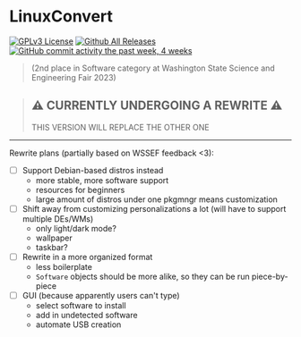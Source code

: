 # LinuxConvert

[![GPLv3 License](https://img.shields.io/badge/License-GPL%20v3-green.svg)](https://opensource.org/licenses/)
[![Github All Releases](https://img.shields.io/github/downloads/whop42/LinuxConvert/total.svg?style=flat)]()
[![GitHub commit activity the past week, 4 weeks](https://img.shields.io/github/commit-activity/w/whop42/LinuxConvert.svg?style=flat)]()

> (2nd place in Software category at Washington State Science and Engineering Fair 2023)

> ## ⚠️ CURRENTLY UNDERGOING A REWRITE ⚠️
>
> THIS VERSION WILL REPLACE THE OTHER ONE

---

Rewrite plans (partially based on WSSEF feedback <3):
- [ ] Support Debian-based distros instead
    - more stable, more software support
    - resources for beginners
    - large amount of distros under one pkgmngr means customization
- [ ] Shift away from customizing personalizations a lot (will have to support multiple DEs/WMs)
    - only light/dark mode?
    - wallpaper
    - taskbar?
- [ ] Rewrite in a more organized format
    - less boilerplate
    - `Software` objects should be more alike, so they can be run piece-by-piece
- [ ] GUI (because apparently users can't type)
    - select software to install
    - add in undetected software
    - automate USB creation